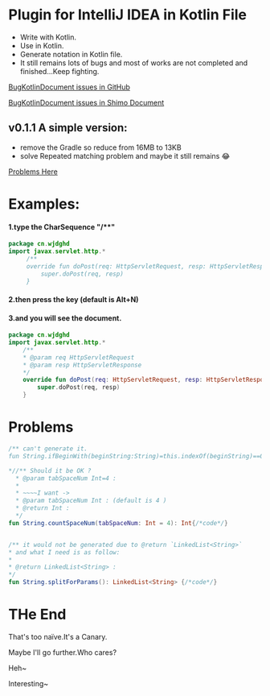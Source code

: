 # Plugin for IntelliJ IDEA in Kotlin File

- Write with Kotlin.
- Use in Kotlin.
- Generate notation in Kotlin file.
- It still remains lots of bugs and most of works are not completed and finished...Keep fighting.

[BugKotlinDocument issues in GitHub](https://github.com/zxj5470/BugKotlinDocument/issues)

[BugKotlinDocument issues in Shimo Document](https://shimo.im/doc/Hgztf6VnEG4eo9vJ)
## v0.1.1 A simple version:
- remove the Gradle so reduce from 16MB to 13KB 
- solve Repeated matching problem and maybe it still remains :joy:

[Problems Here](#Problems)

# Examples:
#### 1.type the CharSequence "/**"
```kotlin
package cn.wjdghd
import javax.servlet.http.*
     /**
     override fun doPost(req: HttpServletRequest, resp: HttpServletResponse) {
         super.doPost(req, resp)
     }
```
#### 2.then press the key (default is Alt+N)
#### 3.and you will see the document.
```kotlin
package cn.wjdghd
import javax.servlet.http.*
    /**
    * @param req HttpServletRequest
    * @param resp HttpServletResponse
    */
    override fun doPost(req: HttpServletRequest, resp: HttpServletResponse) {
        super.doPost(req, resp)
    }
```
# <a name="Problems"></a>Problems
```kotlin
/** can't generate it.
fun String.ifBeginWith(beginString:String)=this.indexOf(beginString)==0

*//** Should it be OK ?
  * @param tabSpaceNum Int=4 : 
  * 
  * ~~~~I want ->
  * @param tabSpaceNum Int : (default is 4 ) 
  * @return Int :
  */
fun String.countSpaceNum(tabSpaceNum: Int = 4): Int{/*code*/}


/** it would not be generated due to @return `LinkedList<String>`
* and what I need is as follow:
* 
* @return LinkedList<String> :
*/
fun String.splitForParams(): LinkedList<String> {/*code*/}


```


# THe End

That's too naïve.It's a Canary.

Maybe I'll go further.Who cares?

Heh~

Interesting~
